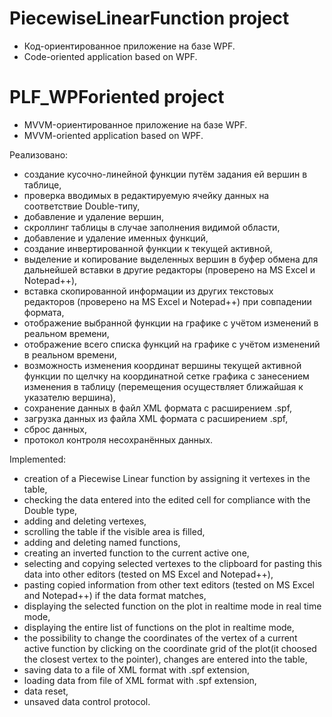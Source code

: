 # PiecewiseLinearFunction project
- Код-ориентированное приложение на базе WPF.
- Code-oriented application based on WPF.
# PLF_WPForiented project
- MVVM-ориентированное приложение на базе WPF.
- MVVM-oriented application based on WPF.

Реализовано:
- создание кусочно-линейной функции путём задания ей вершин в таблице,
- проверка вводимых в редактируемую ячейку данных на соответствие Double-типу,
- добавление и удаление вершин,
- скроллинг таблицы в случае заполнения видимой области,
- добавление и удаление именных функций,
- создание инвертированной функции к текущей активной,
- выделение и копирование выделенных вершин в буфер обмена для дальнейшей вставки в другие редакторы (проверено на MS Excel и Notepad++),
- вставка скопированной информации из других текстовых редакторов (проверено на MS Excel и Notepad++) при совпадении формата,
- отображение выбранной функции на графике с учётом изменений в реальном времени,
- отображение всего списка функций на графике с учётом изменений в реальном времени,
- возможность изменения координат вершины текущей активной функции по щелчку на координатной сетке графика с занесением изменения в таблицу  (перемещения осуществляет ближайшая к указателю вершина),
- сохранение данных в файл XML формата с расширением .spf,
- загрузка данных из файла XML формата с расширением .spf,
- сброс данных,
- протокол контроля несохранённых данных.

Implemented:
- creation of a Piecewise Linear function by assigning it vertexes in the table,
- checking the data entered into the edited cell for compliance with the Double type,
- adding and deleting vertexes,
- scrolling the table if the visible area is filled,
- adding and deleting named functions,
- creating an inverted function to the current active one,
- selecting and copying selected vertexes to the clipboard for pasting this data into other editors (tested on MS Excel and Notepad++),
- pasting copied information from other text editors (tested on MS Excel and Notepad++) if the data format matches,
- displaying the selected function on the plot in realtime mode in real time mode,
- displaying the entire list of functions on the plot in realtime mode,
- the possibility to change the coordinates of the vertex of a current active function by clicking on the coordinate grid of the plot(it choosed the closest vertex to the pointer), changes are entered into the table,
- saving data to a file of XML format with .spf extension,
- loading data from file  of XML format with .spf extension,
- data reset,
- unsaved data control protocol.
